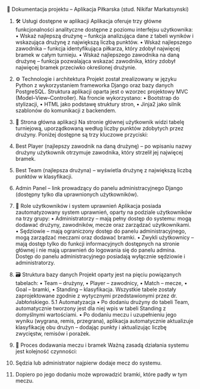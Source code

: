 📘 Dokumentacja projektu – Aplikacja Piłkarska (stud. Nikifar Markatsynski)
1. 🛠 Usługi dostępne w aplikacji
Aplikacja oferuje trzy główne funkcjonalności analityczne dostępne z poziomu interfejsu użytkownika:
•	Wskaż najlepszą drużynę – funkcja analizująca dane z tabeli wyników i wskazująca drużynę z największą liczbą punktów.
•	Wskaż najlepszego zawodnika – funkcja identyfikująca piłkarza, który zdobył najwięcej bramek w całym turnieju.
•	Wskaż najlepszego zawodnika na daną drużynę – funkcja pozwalająca wskazać zawodnika, który zdobył najwięcej bramek przeciwko określonej drużynie.
 
2. ⚙️ Technologie i architektura
Projekt został zrealizowany w języku Python z wykorzystaniem frameworka Django oraz bazy danych PostgreSQL. Struktura aplikacji oparta jest o wzorzec projektowy MVC (Model–View–Controller).
Na froncie wykorzystano:
•	Bootstrap do stylizacji,
•	HTML jako podstawę struktury stron,
•	Jinja2 jako silnik szablonów do komunikacji z backendem.
 
3. 🧭 Strona główna aplikacji
Na stronie głównej użytkownik widzi tabelę turniejową, uporządkowaną według liczby punktów zdobytych przez drużyny. Poniżej dostępne są trzy kluczowe przyciski:
1.	Best Player (najlepszy zawodnik na daną drużynę) – po wpisaniu nazwy drużyny użytkownik otrzymuje zawodnika, który strzelił jej najwięcej bramek.
2.	Best Team (najlepsza drużyna) – wyświetla drużynę z największą liczbą punktów w klasyfikacji.
3.	Admin Panel – link prowadzący do panelu administracyjnego Django (dostępny tylko dla uprawnionych użytkowników).
 
4. 👤 Role użytkowników i system uprawnień
Aplikacja posiada zautomatyzowany system uprawnień, oparty na podziale użytkowników na trzy grupy:
•	Administratorzy – mają pełny dostęp do systemu: mogą dodawać drużyny, zawodników, mecze oraz zarządzać użytkownikami.
•	Sędziowie – mają ograniczony dostęp do panelu administracyjnego, mogą zarządzać meczami oraz dodawać bramki.
•	Zwykli użytkownicy – mają dostęp tylko do funkcji informacyjnych dostępnych na stronie głównej i nie mają uprawnień do logowania się do panelu admina.
Dostęp do panelu administracyjnego posiadają wyłącznie sędziowie i administratorzy.
 
5. 🗃 Struktura bazy danych
Projekt oparty jest na pięciu powiązanych tabelach:
•	Team – drużyny,
•	Player – zawodnicy,
•	Match – mecze,
•	Goal – bramki,
•	Standing – klasyfikacja.
Wszystkie tabele zostały zaprojektowane zgodnie z wytycznymi przedstawionymi przez dr. Jabłońskiego.
5.1 Automatyzacja
•	Po dodaniu drużyny do tabeli Team, automatycznie tworzony jest dla niej wpis w tabeli Standing z domyślnymi wartościami.
•	Po dodaniu meczu i uzupełnieniu jego wyniku (wygrana, remis, przegrana), aplikacja automatycznie aktualizuje klasyfikację obu drużyn – dodając punkty i aktualizując liczbę zwycięstw, remisów i porażek.
 
6. 📝 Proces dodawania meczu i bramek
Ważną zasadą działania systemu jest kolejność czynności:
1.	Sędzia lub administrator najpierw dodaje mecz do systemu.
2.	Dopiero po jego dodaniu może wprowadzić bramki, które padły w tym meczu.
